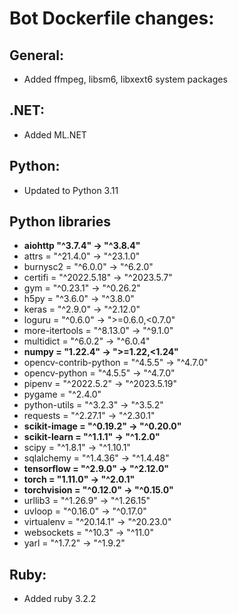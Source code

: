 # Bot Dockerfile changes:
## General:
- Added ffmpeg, libsm6, libxext6 system packages
## .NET:
- Added ML.NET
## Python:
- Updated to Python 3.11
## Python libraries
- **aiohttp "^3.7.4" -> "^3.8.4"**
- attrs = "^21.4.0" -> "^23.1.0"
- burnysc2 = "^6.0.0" -> "^6.2.0"
- certifi = "^2022.5.18" -> "^2023.5.7"
- gym = "^0.23.1" -> "^0.26.2"
- h5py = "^3.6.0" -> "^3.8.0"
- keras = "^2.9.0" -> "^2.12.0"
- loguru = "^0.6.0" -> ">=0.6.0,<0.7.0"
- more-itertools = "^8.13.0" -> "^9.1.0"
- multidict = "^6.0.2" ->  "^6.0.4"
- **numpy = "1.22.4" -> ">=1.22,<1.24"** 
- opencv-contrib-python = "^4.5.5" -> "^4.7.0"
- opencv-python = "^4.5.5" -> "^4.7.0"
- pipenv = "^2022.5.2" -> "^2023.5.19"
- pygame = "^2.4.0"
- python-utils = "^3.2.3" -> "^3.5.2"
- requests = "^2.27.1" -> "^2.30.1"
- **scikit-image = "^0.19.2" -> "^0.20.0"** 
- **scikit-learn = "^1.1.1" -> "^1.2.0"**
- scipy = "^1.8.1" -> "^1.10.1"
- sqlalchemy = "^1.4.36" -> "^1.4.48"
- **tensorflow = "^2.9.0" -> "^2.12.0"**
- **torch = "1.11.0" -> "^2.0.1"**
- **torchvision = "^0.12.0" -> "^0.15.0"**
- urllib3 = "^1.26.9" -> "^1.26.15"
- uvloop = "^0.16.0" -> "^0.17.0"
- virtualenv = "^20.14.1" -> "^20.23.0"
- websockets = "^10.3" -> "^11.0"
- yarl = "^1.7.2" -> "^1.9.2"
## Ruby:
- Added ruby 3.2.2